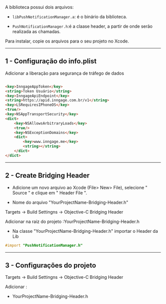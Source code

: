 

A biblioteca possui dois arquivos:

* `libPushNotificationManager.a`: é o binário da biblioteca.

* `PushNotificationManager.h`:é a claase header,  a partir de onde serão realizada as chamadas.

Para instalar, copie os arquivos para o seu projeto no Xcode.

* **
## **1 - Configuração do info.plist** ##

Adicionar a liberação para segurança de tráfego de dados

```html

<key>InngageAppToken</key>
<string>Token Usuário</string>
<key>InngageApiEndpoint</key>
<string>https://apid.inngage.com.br/v1</string>
<key>LSRequiresIPhoneOS</key>
<true/>
<key>NSAppTransportSecurity</key>
<dict>
    <key>NSAllowsArbitraryLoads</key>
    <true/>
    <key>NSExceptionDomains</key>
    <dict>
        <key>www.inngage.me</key>
        <string></string>
    </dict>
</dict>

```

* **
## **2 - Create Bridging Header** ##

* Adicione um novo arquivo ao Xcode (File> New> File), selecione " Source " e clique em " Header File ".

* Nome do arquivo "YourProjectName-Bridging-Header.h"

Targets -> Build Settingns -> Objective-C Bridging Header

Adicionar na raiz do projeto :YourProjectName-Bridging-Header.h

* Na classe "YourProjectName-Bridging-Header.h" importar o Header da Lib 

```objective-c
#import "PushNotificationManager.h"


```

* **
## **3 - Configurações do projeto** ##

Targets -> Build Settingns -> Objective-C Bridging Header 

Adicionar :

* YourProjectName-Bridging-Header.h




